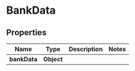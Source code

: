 

# BankData


## Properties

| Name | Type | Description | Notes |
|------------ | ------------- | ------------- | -------------|
|**bankData** | **Object** |  |  |



